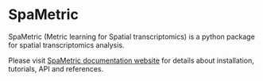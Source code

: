 # SpaMetric

SpaMetric (Metric learning for Spatial transcriptomics) is a python package for spatial transcriptomics analysis.

Please visit [SpaMetric documentation website](https://spametric.readthedocs.io/) for details about installation, tutorials, API and references.
